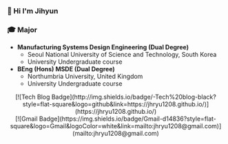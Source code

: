 ### 👋 Hi I'm Jihyun 

### :mortar_board: Major
- <strong>Manufacturing Systems Design Engineering (Dual Degree)</strong>
  - Seoul National University of Science and Technology, South Korea
  - University Undergraduate course
- <strong>BEng (Hons) MSDE (Dual Degree)</strong>
  - Northumbria University, United Kingdom
  - University Undergraduate course
 
 <div align=center>
 [![Tech Blog Badge](http://img.shields.io/badge/-Tech%20blog-black?style=flat-square&logo=github&link=https://jhryu1208.github.io/)](https://jhryu1208.github.io/)
 </div>
 <div align=center>
 [![Gmail Badge](https://img.shields.io/badge/Gmail-d14836?style=flat-square&logo=Gmail&logoColor=white&link=mailto:jhryu1208@gmail.com)](mailto:jhryu1208@gmail.com)
 </div>

<!--
**jhryu1208/jhryu1208** is a ✨ _special_ ✨ repository because its `README.md` (this file) appears on your GitHub profile.
Here are some ideas to get you started:

- 🔭 I’m currently working on ...
- 🌱 I’m currently learning ...
- 👯 I’m looking to collaborate on ...
- 🤔 I’m looking for help with ...
- 💬 Ask me about ...
- 📫 How to reach me: ...
- 😄 Pronouns: ...
- ⚡ Fun fact: ...
-->
